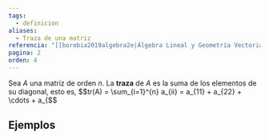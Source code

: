 ```yaml
---
tags:
  - definicion
aliases:
  - Traza de una matriz
referencia: "[[borobia2019algebra2e|Álgebra Lineal y Geometría Vectorial (2a ed)]]"
pagina: 2
orden: 4
---
```

Sea $A$ una matriz de orden $n$. La **traza** de $A$ es la suma de los elementos de su diagonal, esto es, $$tr(A) = \sum_{i=1}^{n} a_{ii} = a_{11} + a_{22} + \cdots + a_{$$

## Ejemplos
